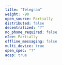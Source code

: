 ```yaml
---
title: "Telegram"
weight: -90
open_source: Partially
distributed: false
decentralized: "?"
no_phone_required: false
e2ee: Partially
offline_messaging: false
multi_device: true
open_spec: "?"
aosp: true
---
```

